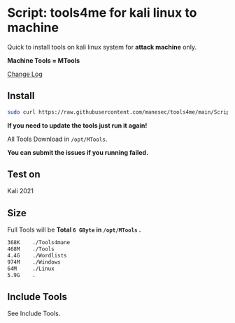 # Script: tools4me for kali linux to machine

Quick to install tools on kali linux system for **attack machine** only.

**Machine Tools = MTools**

[Change Log](https://github.com/manesec/tools4me/blob/main/Script_Kali_Machine/CHANGE.md)

## Install

```bash
sudo curl https://raw.githubusercontent.com/manesec/tools4me/main/Script_Kali_Machine/DownloadTools.py | python
```

**If you need to update the tools just run it again!**

All Tools Download in `/opt/MTools`.

**You can submit the issues if you running failed.**

## Test on

Kali 2021

## Size

Full Tools will be **Total `6 GByte` in `/opt/MTools` .**

```bash
368K    ./Tools4mane
468M    ./Tools
4.4G    ./Wordlists
974M    ./Windows
64M     ./Linux
5.9G    .
```

## Include Tools

See Include Tools.